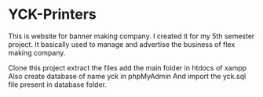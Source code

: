 # YCK-Printers
This is website for banner making company. I created it for my 5th semester project. It basically used to manage and advertise the business of flex making company.


Clone this project extract the files add the main folder in htdocs of xampp 
Also create database of name yck in phpMyAdmin 
And import the yck.sql file present in database folder.
